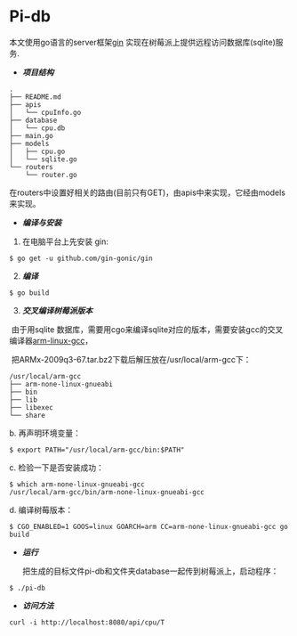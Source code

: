 # Pi-db

  本文使用go语言的server框架[gin](https://github.com/gin-gonic/gin) 实现在树莓派上提供远程访问数据库(sqlite)服务.

+ ***项目结构***

```
.
├── README.md
├── apis
│   └── cpuInfo.go
├── database
│   └── cpu.db
├── main.go
├── models
│   ├── cpu.go
│   └── sqlite.go
└── routers
    └── router.go
```

 在routers中设置好相关的路由(目前只有GET)，由apis中来实现，它经由models来实现。

+ ***编译与安装***

1. 在电脑平台上先安装 gin:

```
$ go get -u github.com/gin-gonic/gin
```

2. ***编译***

```
$ go build
```

3. ***交叉编译树莓派版本***

​      由于用sqlite 数据库，需要用cgo来编译sqlite对应的版本，需要安装gcc的交叉编译器[arm-linux-gcc](https://github.com/downloads/UnhandledException/ARMx/ARMx-2009q3-67.tar.bz2)，

​        把ARMx-2009q3-67.tar.bz2下载后解压放在/usr/local/arm-gcc下：

```
/usr/local/arm-gcc
├── arm-none-linux-gnueabi
├── bin
├── lib
├── libexec
└── share
```

b. 再声明环境变量：

```
$ export PATH="/usr/local/arm-gcc/bin:$PATH"
```

c. 检验一下是否安装成功：

```
$ which arm-none-linux-gnueabi-gcc
/usr/local/arm-gcc/bin/arm-none-linux-gnueabi-gcc
```

d. 编译树莓版本：

```
$ CGO_ENABLED=1 GOOS=linux GOARCH=arm CC=arm-none-linux-gnueabi-gcc go build
```

+ ***运行***

   把生成的目标文件pi-db和文件夹database一起传到树莓派上，启动程序：

```
$ ./pi-db
```



+ ***访问方法***

```
curl -i http://localhost:8080/api/cpu/T
```

